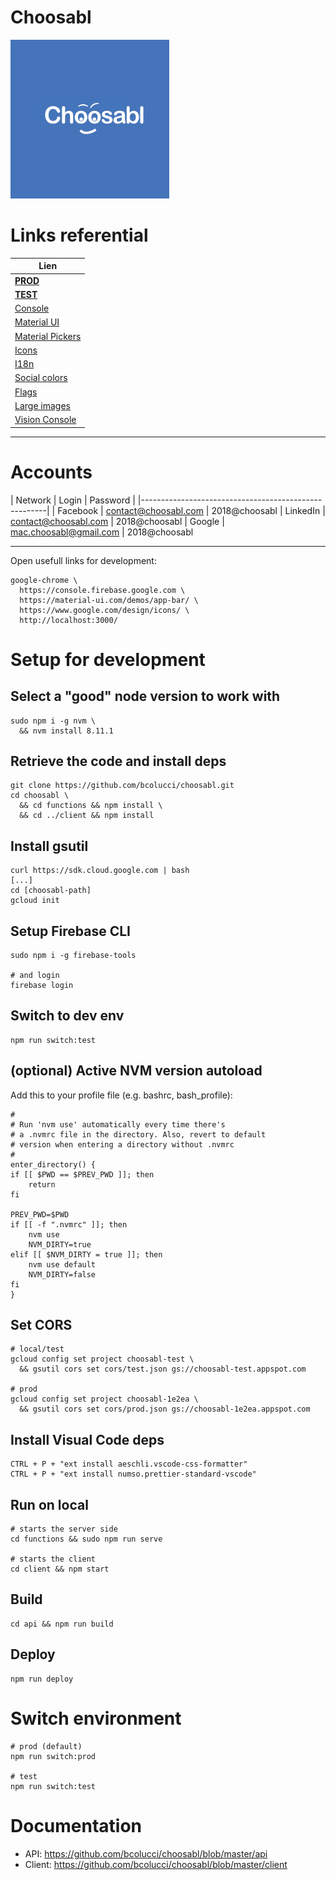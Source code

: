 
# Choosabl

![logo](https://github.com/bcolucci/choosabl/blob/master/client/public/logo254.png?raw=true)

# Links referential

| Lien                                                                                                  |
|-------------------------------------------------------------------------------------------------------|
| [**PROD**](https://choosabl-1e2ea.firebaseapp.com)
| [**TEST**](https://choosabl-test.firebaseapp.com) 
| [Console](https://console.firebase.google.com) 
| [Material UI](https://material-ui.com/demos/app-bar) 
| [Material Pickers](https://material-ui-pickers.firebaseapp.com) 
| [Icons](https://www.google.com/design/icons/) 
| [I18n](https://react.i18next.com/)     
| [Social colors](https://www.materialui.co/socialcolors)
| [Flags](https://github.com/wiredmax/react-flags)
| [Large images](https://commons.wikimedia.org/w/index.php?title=Category:Large_images#mw-category-media)
| [Vision Console](https://beta-dot-custom-vision.appspot.com)

---

# Accounts

| Network   | Login                   | Password       |
|------------------------------------------------------|
| Facebook  | contact@choosabl.com    | 2018@choosabl
| LinkedIn  | contact@choosabl.com    | 2018@choosabl
| Google    | mac.choosabl@gmail.com  | 2018@choosabl

---

Open usefull links for development:

    google-chrome \
      https://console.firebase.google.com \
      https://material-ui.com/demos/app-bar/ \
      https://www.google.com/design/icons/ \
      http://localhost:3000/


# Setup for development

## Select a "good" node version to work with

    sudo npm i -g nvm \
      && nvm install 8.11.1

## Retrieve the code and install deps

    git clone https://github.com/bcolucci/choosabl.git
    cd choosabl \
      && cd functions && npm install \
      && cd ../client && npm install

## Install gsutil

    curl https://sdk.cloud.google.com | bash
    [...]
    cd [choosabl-path]
    gcloud init

## Setup Firebase CLI

    sudo npm i -g firebase-tools

    # and login
    firebase login

## Switch to dev env

    npm run switch:test

## (optional) Active NVM version autoload

Add this to your profile file (e.g. bashrc, bash_profile):

    #
    # Run 'nvm use' automatically every time there's
    # a .nvmrc file in the directory. Also, revert to default
    # version when entering a directory without .nvmrc
    #
    enter_directory() {
    if [[ $PWD == $PREV_PWD ]]; then
        return
    fi

    PREV_PWD=$PWD
    if [[ -f ".nvmrc" ]]; then
        nvm use
        NVM_DIRTY=true
    elif [[ $NVM_DIRTY = true ]]; then
        nvm use default
        NVM_DIRTY=false
    fi
    }

## Set CORS

    # local/test
    gcloud config set project choosabl-test \
      && gsutil cors set cors/test.json gs://choosabl-test.appspot.com

    # prod
    gcloud config set project choosabl-1e2ea \
      && gsutil cors set cors/prod.json gs://choosabl-1e2ea.appspot.com    

## Install Visual Code deps

    CTRL + P + "ext install aeschli.vscode-css-formatter"
    CTRL + P + "ext install numso.prettier-standard-vscode"

## Run on local

    # starts the server side
    cd functions && sudo npm run serve

    # starts the client
    cd client && npm start

## Build

    cd api && npm run build

## Deploy

    npm run deploy

# Switch environment

    # prod (default)
    npm run switch:prod

    # test
    npm run switch:test

# Documentation

* API: https://github.com/bcolucci/choosabl/blob/master/api
* Client: https://github.com/bcolucci/choosabl/blob/master/client
